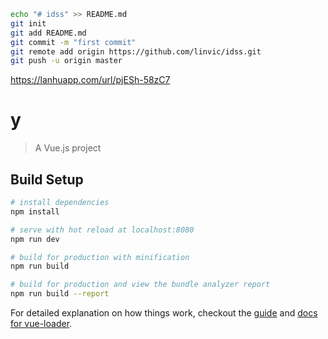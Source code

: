 ``` bash
echo "# idss" >> README.md
git init
git add README.md
git commit -m "first commit"
git remote add origin https://github.com/linvic/idss.git
git push -u origin master
```

https://lanhuapp.com/url/pjESh-58zC7


# y

> A Vue.js project

## Build Setup

``` bash
# install dependencies
npm install

# serve with hot reload at localhost:8080
npm run dev

# build for production with minification
npm run build

# build for production and view the bundle analyzer report
npm run build --report
```

For detailed explanation on how things work, checkout the [guide](http://vuejs-templates.github.io/webpack/) and [docs for vue-loader](http://vuejs.github.io/vue-loader).
